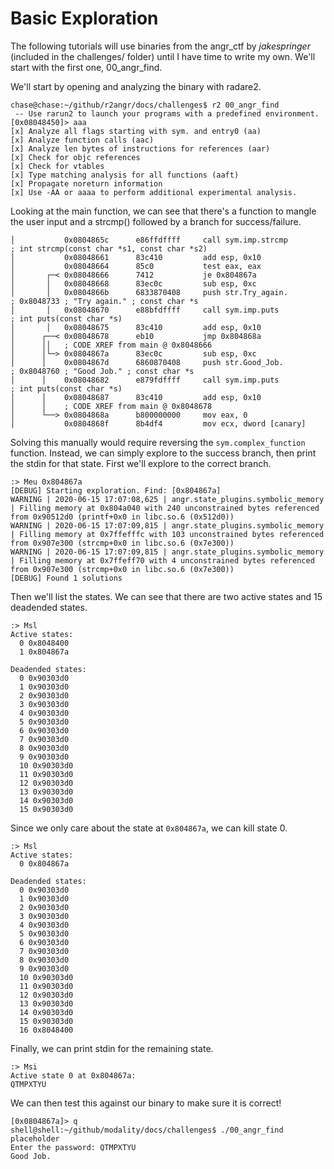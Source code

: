 # Basic Exploration

The following tutorials will use binaries from the angr_ctf by *jakespringer* (included in the challenges/ folder) until I have time to write my own. We'll start with the first one, 00_angr_find.

We'll start by opening and analyzing the binary with radare2.

```
chase@chase:~/github/r2angr/docs/challenges$ r2 00_angr_find 
 -- Use rarun2 to launch your programs with a predefined environment.
[0x08048450]> aaa
[x] Analyze all flags starting with sym. and entry0 (aa)
[x] Analyze function calls (aac)
[x] Analyze len bytes of instructions for references (aar)
[x] Check for objc references
[x] Check for vtables
[x] Type matching analysis for all functions (aaft)
[x] Propagate noreturn information
[x] Use -AA or aaaa to perform additional experimental analysis.
```

Looking at the main function, we can see that there's a function to mangle the user input and a strcmp() followed by a branch for success/failure.

```
│           0x0804865c      e86ffdffff     call sym.imp.strcmp         ; int strcmp(const char *s1, const char *s2)
│           0x08048661      83c410         add esp, 0x10
│           0x08048664      85c0           test eax, eax
│       ┌─< 0x08048666      7412           je 0x804867a
│       │   0x08048668      83ec0c         sub esp, 0xc
│       │   0x0804866b      6833870408     push str.Try_again.         ; 0x8048733 ; "Try again." ; const char *s
│       │   0x08048670      e88bfdffff     call sym.imp.puts           ; int puts(const char *s)
│       │   0x08048675      83c410         add esp, 0x10
│      ┌──< 0x08048678      eb10           jmp 0x804868a
│      ││   ; CODE XREF from main @ 0x8048666
│      │└─> 0x0804867a      83ec0c         sub esp, 0xc
│      │    0x0804867d      6860870408     push str.Good_Job.          ; 0x8048760 ; "Good Job." ; const char *s
│      │    0x08048682      e879fdffff     call sym.imp.puts           ; int puts(const char *s)
│      │    0x08048687      83c410         add esp, 0x10
│      │    ; CODE XREF from main @ 0x8048678
│      └──> 0x0804868a      b800000000     mov eax, 0
│           0x0804868f      8b4df4         mov ecx, dword [canary]
```

Solving this manually would require reversing the `sym.complex_function` function. Instead, we can simply explore to the success branch, then print the stdin for that state. First we'll explore to the correct branch.

```
:> Meu 0x804867a
[DEBUG] Starting exploration. Find: [0x804867a]
WARNING | 2020-06-15 17:07:08,625 | angr.state_plugins.symbolic_memory | Filling memory at 0x804a040 with 240 unconstrained bytes referenced from 0x90512d0 (printf+0x0 in libc.so.6 (0x512d0))
WARNING | 2020-06-15 17:07:09,815 | angr.state_plugins.symbolic_memory | Filling memory at 0x7ffefffc with 103 unconstrained bytes referenced from 0x907e300 (strcmp+0x0 in libc.so.6 (0x7e300))
WARNING | 2020-06-15 17:07:09,815 | angr.state_plugins.symbolic_memory | Filling memory at 0x7ffeff70 with 4 unconstrained bytes referenced from 0x907e300 (strcmp+0x0 in libc.so.6 (0x7e300))
[DEBUG] Found 1 solutions
```

Then we'll list the states. We can see that there are two active states and 15 deadended states.

```
:> Msl
Active states:
  0 0x8048400
  1 0x804867a

Deadended states:
  0 0x90303d0
  1 0x90303d0
  2 0x90303d0
  3 0x90303d0
  4 0x90303d0
  5 0x90303d0
  6 0x90303d0
  7 0x90303d0
  8 0x90303d0
  9 0x90303d0
  10 0x90303d0
  11 0x90303d0
  12 0x90303d0
  13 0x90303d0
  14 0x90303d0
  15 0x90303d0
```

Since we only care about the state at `0x804867a`, we can kill state 0.

```
:> Msl
Active states:
  0 0x804867a

Deadended states:
  0 0x90303d0
  1 0x90303d0
  2 0x90303d0
  3 0x90303d0
  4 0x90303d0
  5 0x90303d0
  6 0x90303d0
  7 0x90303d0
  8 0x90303d0
  9 0x90303d0
  10 0x90303d0
  11 0x90303d0
  12 0x90303d0
  13 0x90303d0
  14 0x90303d0
  15 0x90303d0
  16 0x8048400
```

Finally, we can print stdin for the remaining state.

```
:> Msi
Active state 0 at 0x804867a:
QTMPXTYU
```

We can then test this against our binary to make sure it is correct!

```
[0x0804867a]> q
shell@shell:~/github/modality/docs/challenges$ ./00_angr_find 
placeholder
Enter the password: QTMPXTYU
Good Job.
```
